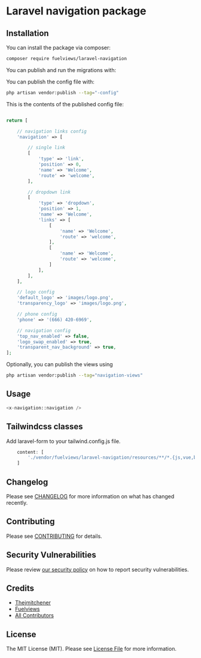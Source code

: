 # Laravel navigation package


## Installation

You can install the package via composer:

```bash
composer require fuelviews/laravel-navigation
```

You can publish and run the migrations with:

You can publish the config file with:

```bash
php artisan vendor:publish --tag="-config"
```

This is the contents of the published config file:

```php

return [

    // navigation links config
    'navigation' => [

        // single link
        [
            'type' => 'link',
            'position' => 0,
            'name' => 'Welcome',
            'route' => 'welcome',
        ],

        // dropdown link
        [
            'type' => 'dropdown',
            'position' => 1,
            'name' => 'Welcome',
            'links' => [
                [
                    'name' => 'Welcome',
                    'route' => 'welcome',
                ],
                [
                    'name' => 'Welcome',
                    'route' => 'welcome',
                ]
            ],
        ],
    ],

    // logo config
    'default_logo' => 'images/logo.png',
    'transparency_logo' => 'images/logo.png',

    // phone config
    'phone' => '(666) 420-6969',

    // navigation config
    'top_nav_enabled' => false,
    'logo_swap_enabled' => true,
    'transparent_nav_background' => true,
];

```

Optionally, you can publish the views using

```bash
php artisan vendor:publish --tag="navigation-views"
```

## Usage

```php
<x-navigation::navigation />
```

## Tailwindcss classes

Add laravel-form to your tailwind.config.js file.

```javascript
    content: [
        './vendor/fuelviews/laravel-navigation/resources/**/*.{js,vue,blade.php}',
    ]
```

## Changelog

Please see [CHANGELOG](../laravel-middleware/CHANGELOG.md) for more information on what has changed recently.

## Contributing

Please see [CONTRIBUTING](CONTRIBUTING.md) for details.

## Security Vulnerabilities

Please review [our security policy](../../security/policy) on how to report security vulnerabilities.

## Credits

- [Thejmitchener](https://github.com/thejmitchener)
- [Fuelviews](https://github.com/fuelviews)
- [All Contributors](../../contributors)

## License

The MIT License (MIT). Please see [License File](LICENSE.md) for more information.
